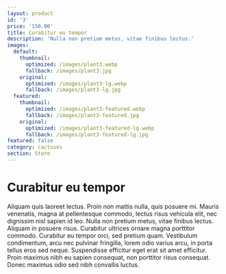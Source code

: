 ```yaml
---
layout: product
id: '3'
price: '150.00'
title: Curabitur eu tempor
description: 'Nulla non pretium metus, vitae finibus lectus.'
images:
  default:
    thumbnail:
      optimized: /images/plant3.webp
      fallback: /images/plant3.jpg
    original:
      optimized: /images/plant3-lg.webp
      fallback: /images/plant3-lg.jpg
  featured:
    thumbnail:
      optimized: /images/plant3-featured.webp
      fallback: /images/plant3-featured.jpg
    original:
      optimized: /images/plant3-featured-lg.webp
      fallback: /images/plant3-featured-lg.jpg
featured: false
category: cactuses
section: Store
---
```


# Curabitur eu tempor

Aliquam quis laoreet lectus. Proin non mattis nulla, quis posuere mi. Mauris venenatis, magna at pellentesque commodo, lectus risus vehicula elit, nec dignissim nisl sapien id leo. Nulla non pretium metus, vitae finibus lectus. Aliquam in posuere risus. Curabitur ultrices ornare magna porttitor commodo. Curabitur eu tempor orci, sed pretium quam. Vestibulum condimentum, arcu nec pulvinar fringilla, lorem odio varius arcu, in porta tellus eros sed neque. Suspendisse efficitur eget erat sit amet efficitur. Proin maximus nibh eu sapien consequat, non porttitor risus consequat. Donec maximus odio sed nibh convallis luctus.